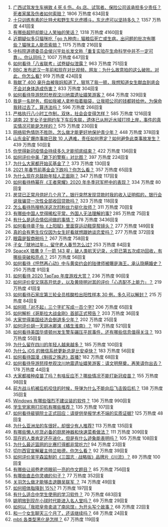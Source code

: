 1. [广西试驾发生车祸致 4 死 6 伤，4s 店、试驾者、保险公司该承担多少责任？死者家属及伤者如何索赔？](https://www.zhihu.com/question/440955191) 1806 万热度 634回复
1. [十只训练有素的比特犬和野生东北虎搏斗，东北虎可以坚持多久？](https://www.zhihu.com/question/440430411) 1357 万热度 441回复
1. [有哪些超短却能让人笑抽的笑话？](https://www.zhihu.com/question/40173466) 1318 万热度 4160回复
1. [近期疑似多只猫咪吃「go 九种肉」猫粮后死亡或生病，出问题的批次有哪些？猫咪主人能否索赔？](https://www.zhihu.com/question/380058906) 1175 万热度 216回复
1. [中科院道德委员会侯兴宇处长发文称「重复实验在生命科学中并不一定可靠」，你认同吗？](https://www.zhihu.com/question/441079956) 1007 万热度 647回复
1. [如何看待「八省联考」试卷疑似泄露？](https://www.zhihu.com/question/440837838) 963 万热度 751回复
1. [BBC 发布武汉一年前和现在对比视频，网友：为什么故意拍的这么破败。对此，你怎么看?](https://www.zhihu.com/question/440241502) 919 万热度 424回复
1. [我献了 400 毫升血被我妈知道了，狠骂了我一顿，我想知道女生献血到底会不会对身体造成伤害？](https://www.zhihu.com/question/433360504) 833 万热度 304回复
1. [如何看待导游怒怼参观汶川地震遗址嬉笑游客？](https://www.zhihu.com/question/441061921) 664 万热度 329回复
1. [我是一名财务，假如我被人拿枪指着脑袋，让我把公司的钱都转给他，为保命我转过去了，算违法吗？](https://www.zhihu.com/question/440627820) 596 万热度 266回复
1. [严格执行八小时工作制，双休，社会会变得怎样？](https://www.zhihu.com/question/401128014) 585 万热度 1216回复
1. [湖南 22 岁女子坐网约车下车后失联，遗体已从附近水域打捞上岸，事件的真实情况可能是怎样的？](https://www.zhihu.com/question/441051026) 575 万热度 230回复
1. [网络软色情防不胜防，怎么做才能更好地保护青少年？](https://www.zhihu.com/question/440682621) 448 万热度 378回复
1. [山东金矿爆炸事故已致 10 人遇难，责任如何界定？如何避免此类事故发生？](https://www.zhihu.com/question/441130462) 439 万热度 50回复
1. [你觉得新冠疫情会持续多久才能彻底结束？](https://www.zhihu.com/question/435771594) 422 万热度 136回复
1. [如何评价中美「跪下的警察」对比图？](https://www.zhihu.com/question/441025450) 397 万热度 224回复
1. [为什么大家都开始买基金了？](https://www.zhihu.com/question/440302773) 373 万热度 130回复
1. [2021 年春节前基金会下跌吗？你怎么看？](https://www.zhihu.com/question/440226647) 357 万热度 65回复
1. [为什么现在总鼓励年轻人正面刚？](https://www.zhihu.com/question/440608876) 347 万热度 117回复
1. [如何看待杨幂在《王者荣耀》2020 年冬季冠军杯中的表现？](https://www.zhihu.com/question/441015671) 334 万热度 80回复
1. [房贷已正常月供好几个月了，银行突然发现贷款时我的收入证明假的，银行会说我骗贷一次性全部收回贷款吗？](https://www.zhihu.com/question/439954077) 323 万热度 118回复
1. [怎么看待热搜杨洋这次怼粉丝力挺化妆师？](https://www.zhihu.com/question/441140743) 311 万热度 70回复
1. [有哪些中国人觉得稀松平常，外国人无法理解的事?](https://www.zhihu.com/question/435879884) 285 万热度 75回复
1. [有什么是适合情侣间做的事情？](https://www.zhihu.com/question/23415480) 278 万热度 3436回复
1. [如何看待章子怡《上阳赋》里面穿运动鞋穿帮镜头？](https://www.zhihu.com/question/440278109) 277 万热度 149回复
1. [真的会有男生仅仅因为女生好看就想跟她谈恋爱吗？](https://www.zhihu.com/question/433954266) 277 万热度 372回复
1. [眼霜是智商税吗？](https://www.zhihu.com/question/66532432) 267 万热度 758回复
1. [子女「就地过年」，留守老人春节怎么过?](https://www.zhihu.com/question/440331426) 253 万热度 84回复
1. [SpaceX 猎鹰 9「一箭 143 星」破人类航天记录，火箭已第五次成功回收，有哪些突破和亮点？](https://www.zhihu.com/question/441030340) 251 万热度 56回复
1. [如何看待《怦然再心动》中与黄奕约会的陆律师被曝是海王，承认隐瞒婚史？](https://www.zhihu.com/question/441067373) 250 万热度 91回复
1. [如何看待 2020 TapTap 年度游戏大赏？](https://www.zhihu.com/question/440609958) 236 万热度 90回复
1. [如何评价安又琪高开低走，以及黄晓明对其的评价「心态配不上能力」？](https://www.zhihu.com/question/440643755) 219 万热度 41回复
1. [如何看待石家庄第三轮全员核酸检出阳性样本 30 例，多久可以解封？](https://www.zhihu.com/question/440730211) 215 万热度 84回复
1. [如何把「对不起」三个字扩写成一百个字?](https://www.zhihu.com/question/429428461) 206 万热度 65回复
1. [如何解析《哥斯拉大战金刚》首部正式预告？](https://www.zhihu.com/question/441039069) 203 万热度 36回复
1. [大家觉得美国经济会倒退多少年？](https://www.zhihu.com/question/438772689) 202 万热度 25回复
1. [如何评价胡一天胡冰卿演《橘生淮南》？](https://www.zhihu.com/question/304306329) 197 万热度 521回复
1. [如何看待美国华盛顿州发生警车碾压平民事件，还有哪些信息值得关注？](https://www.zhihu.com/question/441065641) 193 万热度 55回复
1. [为什么留在四川的年轻人越来越多？](https://www.zhihu.com/question/440642378) 185 万热度 100回复
1. [为什么 iOS 的微信系统更新总是比安卓快？](https://www.zhihu.com/question/440603875) 183 万热度 56回复
1. [如何看待国漫《魁拔之殊途》首播?](https://www.zhihu.com/question/439768034) 182 万热度 68回复
1. [如何看待导游怒㨃参观汶川地震遗址嬉笑游客：请文明祭奠，再笑请你出去？](https://www.zhihu.com/question/441062228) 178 万热度 44回复
1. [大家都接种疫苗了吗？有啥反应不？哪些情况不能打新冠疫苗？](https://www.zhihu.com/question/439302354) 155 万热度 98回复
1. [前方战斗机被后机咬住的时候，导弹为什么不能向后飞击毁后机？](https://www.zhihu.com/question/440057766) 138 万热度 35回复
1. [Windows 有哪些强烈不建议装的软件？](https://www.zhihu.com/question/392313958) 136 万热度 990回复
1. [学生党家用打印机有哪些推荐？](https://www.zhihu.com/question/265997721) 135 万热度 107回复
1. [如何看待裴钢院士正式回应：请提供举报学术不端的实质证据?](https://www.zhihu.com/question/441180206) 125 万热度 48回复
1. [为什么亚洲龙的车很好，却很少有人推荐?](https://www.zhihu.com/question/428132982) 113 万热度 135回复
1. [有哪些懒人吃货必备的厨房神器和快速菜肴做法？](https://www.zhihu.com/question/41442148) 111 万热度 309回复
1. [现在的人类肯定还在进化，但是有什么迹象能表明吗？](https://www.zhihu.com/question/440336198) 105 万热度 108回复
1. [为什么最近篮网的比赛打得都非常吃力?](https://www.zhihu.com/question/440944263) 94 万热度 23回复
1. [切尔西官宣解雇主帅兰帕德，你怎么看？](https://www.zhihu.com/question/441138394) 92 万热度 39回复
1. [如何评价吴宇森监制的《三国志 · 战略版》品牌片《川流》？](https://www.zhihu.com/question/439470277) 89 万热度 100回复
1. [有哪些让阅卷老师眼前一亮的作文题目？](https://www.zhihu.com/question/55469482) 85 万热度 756回复
1. [有哪些直击你灵魂的句子？](https://www.zhihu.com/question/370580119) 77 万热度 352回复
1. [关羽怎么做才能够击退魏吴联军 ？](https://www.zhihu.com/question/436845089) 74 万热度 49回复
1. [如何把体脂降到 15%?](https://www.zhihu.com/question/361928955) 71 万热度 197回复
1. [有什么适合中学生使用的学习软件？](https://www.zhihu.com/question/29978072) 70 万热度 683回复
1. [姚明放到现在小球时代能进入名人堂吗？](https://www.zhihu.com/question/440892240) 69 万热度 29回复
1. [如何以「我把皇帝卖进了南风馆」为开头写个故事？](https://www.zhihu.com/question/439186570) 68 万热度 22回复
1. [和一个女生聊天三个月了，还该继续吗？](https://www.zhihu.com/question/439898581) 68 万热度 24回复
1. [mbti 各类型黑化是怎样？](https://www.zhihu.com/question/345356566) 67 万热度 119回复